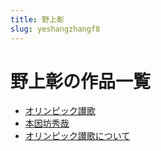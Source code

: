```yaml
---
title: 野上彰
slug: yeshangzhangf8
---
```


# 野上彰の作品一覧

- [オリンピック讃歌](orinpitsukuzangee1)
- [本因坊秀哉](benyinfangxiuzai8d)
- [オリンピック讃歌について](orinpitsukuzangenitsuitebf)
